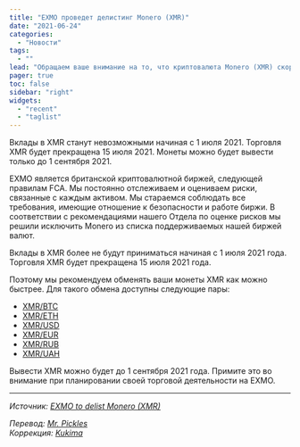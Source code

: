 ```yaml
---
title: "EXMO проведет делистинг Monero (XMR)"
date: "2021-06-24"
categories:
  - "Новости"
tags:
  - ""
lead: "Обращаем ваше внимание на то, что криптовалюта Monero (XMR) скоро будет исключена из списка поддерживаемых валют биржи EXMO."
pager: true
toc: false
sidebar: "right"
widgets:
  - "recent"
  - "taglist"
---
```


Вклады в XMR станут невозможными начиная с 1 июля 2021. Торговля XMR будет прекращена 15 июля 2021. Монеты можно будет вывести только до 1 сентября 2021.

EXMO является британской криптовалютной биржей, следующей правилам FCA. Мы постоянно отслеживаем и оцениваем риски, связанные с каждым активом. Мы стараемся соблюдать все требования, имеющие отношение к безопасности и работе биржи. В соответствии с рекомендациями нашего Отдела по оценке рисков мы решили исключить Monero из списка поддерживаемых нашей биржей валют.

Вклады в XMR более не будут приниматься начиная с 1 июля 2021 года. Торговля XMR будет прекращена 15 июля 2021 года.

Поэтому мы рекомендуем обменять ваши монеты XMR как можно быстрее. Для такого обмена доступны следующие пары:
- [XMR/BTC](https://exmo.me/en/trade/XMR_BTC)
- [XMR/ETH](https://exmo.me/en/trade/XMR_ETH)
- [XMR/USD](https://exmo.me/en/trade/XMR_USD)
- [XMR/EUR](https://exmo.me/en/trade/XMR_EUR)
- [XMR/RUB](https://exmo.me/en/trade/XMR_RUB)
- [XMR/UAH](https://exmo.me/en/trade/XMR_UAH)

Вывести XMR можно будет до 1 сентября 2021 года. Примите это во внимание при планировании своей торговой деятельности на EXMO.

---

_Источник: [EXMO to delist Monero (XMR)](https://info.exmo.me/en/notifications/exmo-to-delist-monero-xmr/)_

_Перевод: [Mr. Pickles](https://t.me/v1docq47)_  
_Коррекция: [Kukima](https://t.me/Kukima)_
